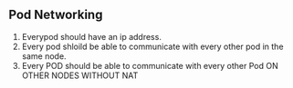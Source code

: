 ## Pod Networking 
1. Everypod should have an ip address.
2. Every pod shloild be able to communicate with every other pod in the same node.
3. Every POD should be able to communicate with every other Pod ON OTHER NODES WITHOUT NAT  
